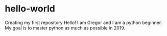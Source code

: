 # hello-world
Creating my first repository
Hello!
I am Gregor and I am a python beginner. My goal is to master python as much as possible in 2019. 
